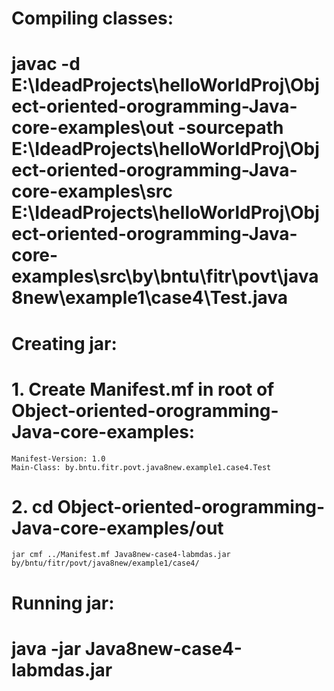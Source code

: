 # Compiling classes:
# javac -d E:\IdeadProjects\helloWorldProj\Object-oriented-orogramming-Java-core-examples\out -sourcepath E:\IdeadProjects\helloWorldProj\Object-oriented-orogramming-Java-core-examples\src E:\IdeadProjects\helloWorldProj\Object-oriented-orogramming-Java-core-examples\src\by\bntu\fitr\povt\java8new\example1\case4\Test.java

# Creating jar:
# 1. Create Manifest.mf in root of Object-oriented-orogramming-Java-core-examples:
    Manifest-Version: 1.0
    Main-Class: by.bntu.fitr.povt.java8new.example1.case4.Test
# 2. cd Object-oriented-orogramming-Java-core-examples/out
    jar cmf ../Manifest.mf Java8new-case4-labmdas.jar by/bntu/fitr/povt/java8new/example1/case4/

# Running jar:
# java -jar Java8new-case4-labmdas.jar

